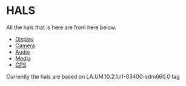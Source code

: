 # HALS

All the hals that is here are from here below.

- [Display](https://github.com/iamimmanuelraj/android_hardware_qcom-caf_sdm660_display/)
- [Camera](https://github.com/iamimmanuelraj/android_hardware_qcom-caf_sdm660_camera/)
- [Audio](https://github.com/iamimmanuelraj/android_hardware_qcom-caf_sdm660_audio/)
- [Media](https://github.com/iamimmanuelraj/android_hardware_qcom-caf_sdm660_media/)
- [GPS](https://github.com/iamimmanuelraj/android_hardware_qcom-caf_sdm660_gps/)

Currently the hals are based on LA.UM.10.2.1.r1-03400-sdm660.0 tag
